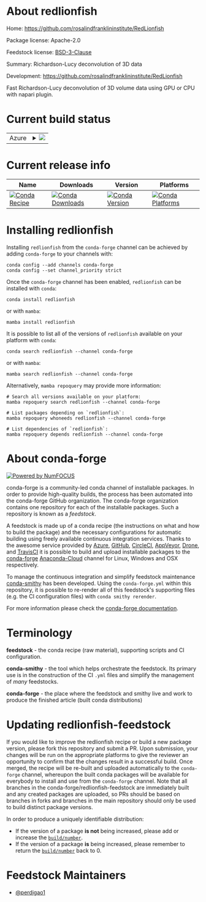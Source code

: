About redlionfish
=================

Home: https://github.com/rosalindfranklininstitute/RedLionfish

Package license: Apache-2.0

Feedstock license: [BSD-3-Clause](https://github.com/conda-forge/redlionfish-feedstock/blob/main/LICENSE.txt)

Summary: Richardson-Lucy deconvolution of 3D data

Development: https://github.com/rosalindfranklininstitute/RedLionfish

Fast Richardson-Lucy deconvolution of 3D volume data using GPU or CPU with napari plugin.

Current build status
====================


<table>
    
  <tr>
    <td>Azure</td>
    <td>
      <details>
        <summary>
          <a href="https://dev.azure.com/conda-forge/feedstock-builds/_build/latest?definitionId=14631&branchName=main">
            <img src="https://dev.azure.com/conda-forge/feedstock-builds/_apis/build/status/redlionfish-feedstock?branchName=main">
          </a>
        </summary>
        <table>
          <thead><tr><th>Variant</th><th>Status</th></tr></thead>
          <tbody><tr>
              <td>linux_64_python3.10.____cpython</td>
              <td>
                <a href="https://dev.azure.com/conda-forge/feedstock-builds/_build/latest?definitionId=14631&branchName=main">
                  <img src="https://dev.azure.com/conda-forge/feedstock-builds/_apis/build/status/redlionfish-feedstock?branchName=main&jobName=linux&configuration=linux_64_python3.10.____cpython" alt="variant">
                </a>
              </td>
            </tr><tr>
              <td>linux_64_python3.7.____cpython</td>
              <td>
                <a href="https://dev.azure.com/conda-forge/feedstock-builds/_build/latest?definitionId=14631&branchName=main">
                  <img src="https://dev.azure.com/conda-forge/feedstock-builds/_apis/build/status/redlionfish-feedstock?branchName=main&jobName=linux&configuration=linux_64_python3.7.____cpython" alt="variant">
                </a>
              </td>
            </tr><tr>
              <td>linux_64_python3.8.____cpython</td>
              <td>
                <a href="https://dev.azure.com/conda-forge/feedstock-builds/_build/latest?definitionId=14631&branchName=main">
                  <img src="https://dev.azure.com/conda-forge/feedstock-builds/_apis/build/status/redlionfish-feedstock?branchName=main&jobName=linux&configuration=linux_64_python3.8.____cpython" alt="variant">
                </a>
              </td>
            </tr><tr>
              <td>linux_64_python3.9.____cpython</td>
              <td>
                <a href="https://dev.azure.com/conda-forge/feedstock-builds/_build/latest?definitionId=14631&branchName=main">
                  <img src="https://dev.azure.com/conda-forge/feedstock-builds/_apis/build/status/redlionfish-feedstock?branchName=main&jobName=linux&configuration=linux_64_python3.9.____cpython" alt="variant">
                </a>
              </td>
            </tr><tr>
              <td>osx_64_python3.10.____cpython</td>
              <td>
                <a href="https://dev.azure.com/conda-forge/feedstock-builds/_build/latest?definitionId=14631&branchName=main">
                  <img src="https://dev.azure.com/conda-forge/feedstock-builds/_apis/build/status/redlionfish-feedstock?branchName=main&jobName=osx&configuration=osx_64_python3.10.____cpython" alt="variant">
                </a>
              </td>
            </tr><tr>
              <td>osx_64_python3.7.____cpython</td>
              <td>
                <a href="https://dev.azure.com/conda-forge/feedstock-builds/_build/latest?definitionId=14631&branchName=main">
                  <img src="https://dev.azure.com/conda-forge/feedstock-builds/_apis/build/status/redlionfish-feedstock?branchName=main&jobName=osx&configuration=osx_64_python3.7.____cpython" alt="variant">
                </a>
              </td>
            </tr><tr>
              <td>osx_64_python3.8.____cpython</td>
              <td>
                <a href="https://dev.azure.com/conda-forge/feedstock-builds/_build/latest?definitionId=14631&branchName=main">
                  <img src="https://dev.azure.com/conda-forge/feedstock-builds/_apis/build/status/redlionfish-feedstock?branchName=main&jobName=osx&configuration=osx_64_python3.8.____cpython" alt="variant">
                </a>
              </td>
            </tr><tr>
              <td>osx_64_python3.9.____cpython</td>
              <td>
                <a href="https://dev.azure.com/conda-forge/feedstock-builds/_build/latest?definitionId=14631&branchName=main">
                  <img src="https://dev.azure.com/conda-forge/feedstock-builds/_apis/build/status/redlionfish-feedstock?branchName=main&jobName=osx&configuration=osx_64_python3.9.____cpython" alt="variant">
                </a>
              </td>
            </tr><tr>
              <td>win_64_python3.10.____cpython</td>
              <td>
                <a href="https://dev.azure.com/conda-forge/feedstock-builds/_build/latest?definitionId=14631&branchName=main">
                  <img src="https://dev.azure.com/conda-forge/feedstock-builds/_apis/build/status/redlionfish-feedstock?branchName=main&jobName=win&configuration=win_64_python3.10.____cpython" alt="variant">
                </a>
              </td>
            </tr><tr>
              <td>win_64_python3.7.____cpython</td>
              <td>
                <a href="https://dev.azure.com/conda-forge/feedstock-builds/_build/latest?definitionId=14631&branchName=main">
                  <img src="https://dev.azure.com/conda-forge/feedstock-builds/_apis/build/status/redlionfish-feedstock?branchName=main&jobName=win&configuration=win_64_python3.7.____cpython" alt="variant">
                </a>
              </td>
            </tr><tr>
              <td>win_64_python3.8.____cpython</td>
              <td>
                <a href="https://dev.azure.com/conda-forge/feedstock-builds/_build/latest?definitionId=14631&branchName=main">
                  <img src="https://dev.azure.com/conda-forge/feedstock-builds/_apis/build/status/redlionfish-feedstock?branchName=main&jobName=win&configuration=win_64_python3.8.____cpython" alt="variant">
                </a>
              </td>
            </tr><tr>
              <td>win_64_python3.9.____cpython</td>
              <td>
                <a href="https://dev.azure.com/conda-forge/feedstock-builds/_build/latest?definitionId=14631&branchName=main">
                  <img src="https://dev.azure.com/conda-forge/feedstock-builds/_apis/build/status/redlionfish-feedstock?branchName=main&jobName=win&configuration=win_64_python3.9.____cpython" alt="variant">
                </a>
              </td>
            </tr>
          </tbody>
        </table>
      </details>
    </td>
  </tr>
</table>

Current release info
====================

| Name | Downloads | Version | Platforms |
| --- | --- | --- | --- |
| [![Conda Recipe](https://img.shields.io/badge/recipe-redlionfish-green.svg)](https://anaconda.org/conda-forge/redlionfish) | [![Conda Downloads](https://img.shields.io/conda/dn/conda-forge/redlionfish.svg)](https://anaconda.org/conda-forge/redlionfish) | [![Conda Version](https://img.shields.io/conda/vn/conda-forge/redlionfish.svg)](https://anaconda.org/conda-forge/redlionfish) | [![Conda Platforms](https://img.shields.io/conda/pn/conda-forge/redlionfish.svg)](https://anaconda.org/conda-forge/redlionfish) |

Installing redlionfish
======================

Installing `redlionfish` from the `conda-forge` channel can be achieved by adding `conda-forge` to your channels with:

```
conda config --add channels conda-forge
conda config --set channel_priority strict
```

Once the `conda-forge` channel has been enabled, `redlionfish` can be installed with `conda`:

```
conda install redlionfish
```

or with `mamba`:

```
mamba install redlionfish
```

It is possible to list all of the versions of `redlionfish` available on your platform with `conda`:

```
conda search redlionfish --channel conda-forge
```

or with `mamba`:

```
mamba search redlionfish --channel conda-forge
```

Alternatively, `mamba repoquery` may provide more information:

```
# Search all versions available on your platform:
mamba repoquery search redlionfish --channel conda-forge

# List packages depending on `redlionfish`:
mamba repoquery whoneeds redlionfish --channel conda-forge

# List dependencies of `redlionfish`:
mamba repoquery depends redlionfish --channel conda-forge
```


About conda-forge
=================

[![Powered by
NumFOCUS](https://img.shields.io/badge/powered%20by-NumFOCUS-orange.svg?style=flat&colorA=E1523D&colorB=007D8A)](https://numfocus.org)

conda-forge is a community-led conda channel of installable packages.
In order to provide high-quality builds, the process has been automated into the
conda-forge GitHub organization. The conda-forge organization contains one repository
for each of the installable packages. Such a repository is known as a *feedstock*.

A feedstock is made up of a conda recipe (the instructions on what and how to build
the package) and the necessary configurations for automatic building using freely
available continuous integration services. Thanks to the awesome service provided by
[Azure](https://azure.microsoft.com/en-us/services/devops/), [GitHub](https://github.com/),
[CircleCI](https://circleci.com/), [AppVeyor](https://www.appveyor.com/),
[Drone](https://cloud.drone.io/welcome), and [TravisCI](https://travis-ci.com/)
it is possible to build and upload installable packages to the
[conda-forge](https://anaconda.org/conda-forge) [Anaconda-Cloud](https://anaconda.org/)
channel for Linux, Windows and OSX respectively.

To manage the continuous integration and simplify feedstock maintenance
[conda-smithy](https://github.com/conda-forge/conda-smithy) has been developed.
Using the ``conda-forge.yml`` within this repository, it is possible to re-render all of
this feedstock's supporting files (e.g. the CI configuration files) with ``conda smithy rerender``.

For more information please check the [conda-forge documentation](https://conda-forge.org/docs/).

Terminology
===========

**feedstock** - the conda recipe (raw material), supporting scripts and CI configuration.

**conda-smithy** - the tool which helps orchestrate the feedstock.
                   Its primary use is in the construction of the CI ``.yml`` files
                   and simplify the management of *many* feedstocks.

**conda-forge** - the place where the feedstock and smithy live and work to
                  produce the finished article (built conda distributions)


Updating redlionfish-feedstock
==============================

If you would like to improve the redlionfish recipe or build a new
package version, please fork this repository and submit a PR. Upon submission,
your changes will be run on the appropriate platforms to give the reviewer an
opportunity to confirm that the changes result in a successful build. Once
merged, the recipe will be re-built and uploaded automatically to the
`conda-forge` channel, whereupon the built conda packages will be available for
everybody to install and use from the `conda-forge` channel.
Note that all branches in the conda-forge/redlionfish-feedstock are
immediately built and any created packages are uploaded, so PRs should be based
on branches in forks and branches in the main repository should only be used to
build distinct package versions.

In order to produce a uniquely identifiable distribution:
 * If the version of a package **is not** being increased, please add or increase
   the [``build/number``](https://docs.conda.io/projects/conda-build/en/latest/resources/define-metadata.html#build-number-and-string).
 * If the version of a package **is** being increased, please remember to return
   the [``build/number``](https://docs.conda.io/projects/conda-build/en/latest/resources/define-metadata.html#build-number-and-string)
   back to 0.

Feedstock Maintainers
=====================

* [@perdigao1](https://github.com/perdigao1/)

